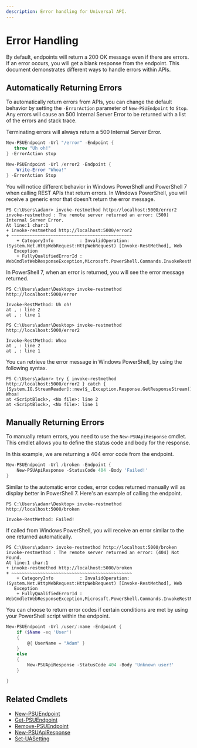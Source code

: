 ```yaml
---
description: Error handling for Universal API.
---
```


# Error Handling

By default, endpoints will return a 200 OK message even if there are errors. If an error occurs, you will get a blank response from the endpoint. This document demonstrates different ways to handle errors within APIs. 

## Automatically Returning Errors

To automatically return errors from APIs, you can change the default behavior by setting the `-ErrorAction` parameter of `New-PSUEndpoint` to `Stop`. Any errors will cause an 500 Internal Server Error to be returned with a list of the errors and stack trace.

Terminating errors will always return a 500 Internal Server Error.

```PowerShell
New-PSUEndpoint -Url "/error" -Endpoint { 
   throw "Uh oh!"
} -ErrorAction stop

New-PSUEndpoint -Url /error2 -Endpoint {
    Write-Error "Whoa!"
} -ErrorAction Stop
```

You will notice different behavior in Windows PowerShell and PowerShell 7 when calling REST APIs that return errors. In Windows PowerShell, you will receive a generic error that doesn't return the error message.

```
PS C:\Users\adamr> invoke-restmethod http://localhost:5000/error2
invoke-restmethod : The remote server returned an error: (500) Internal Server Error.
At line:1 char:1
+ invoke-restmethod http://localhost:5000/error2
+ ~~~~~~~~~~~~~~~~~~~~~~~~~~~~~~~~~~~~~~~~~~~~~~
    + CategoryInfo          : InvalidOperation: (System.Net.HttpWebRequest:HttpWebRequest) [Invoke-RestMethod], Web
   Exception
    + FullyQualifiedErrorId : WebCmdletWebResponseException,Microsoft.PowerShell.Commands.InvokeRestMethodCommand
```

In PowerShell 7, when an error is returned, you will see the error message returned. 

```
PS C:\Users\adamr\Desktop> invoke-restmethod http://localhost:5000/error 

Invoke-RestMethod: Uh oh!
at , : line 2
at , : line 1

PS C:\Users\adamr\Desktop> invoke-restmethod http://localhost:5000/error2

Invoke-RestMethod: Whoa
at , : line 2
at , : line 1
```

You can retrieve the error message in Windows PowerShell, by using the following syntax. 

```
PS C:\Users\adamr> try { invoke-restmethod http://localhost:5000/error2 } catch { [System.IO.StreamReader]::new($_.Exception.Response.GetResponseStream()).ReadToEnd()}
Whoa!
at <ScriptBlock>, <No file>: line 2
at <ScriptBlock>, <No file>: line 1
```

## Manually Returning Errors

To manually return errors, you need to use the `New-PSUApiResponse` cmdlet. This cmdlet allows you to define the status code and body for the response. 

In this example, we are returning a 404 error code from the endpoint. 

```PowerShell
New-PSUEndpoint -Url /broken -Endpoint {
    New-PSUApiResponse -StatusCode 404 -Body 'Failed!'
}
```

Similar to the automatic error codes, error codes returned manually will as display better in PowerShell 7. Here's an example of calling the endpoint. 

```
PS C:\Users\adamr\Desktop> invoke-restmethod http://localhost:5000/broken

Invoke-RestMethod: Failed!
```

If called from Windows PowerShell, you will receive an error similar to the one returned automatically.

```
PS C:\Users\adamr> invoke-restmethod http://localhost:5000/broken
invoke-restmethod : The remote server returned an error: (404) Not Found.
At line:1 char:1
+ invoke-restmethod http://localhost:5000/broken
+ ~~~~~~~~~~~~~~~~~~~~~~~~~~~~~~~~~~~~~~~~~~~~~~
    + CategoryInfo          : InvalidOperation: (System.Net.HttpWebRequest:HttpWebRequest) [Invoke-RestMethod], Web
   Exception
    + FullyQualifiedErrorId : WebCmdletWebResponseException,Microsoft.PowerShell.Commands.InvokeRestMethodCommand
```

You can choose to return error codes if certain conditions are met by using your PowerShell script within the endpoint. 

```PowerShell
New-PSUEndpoint -Url /user/:name -Endpoint {
    if ($Name -eq 'User')
    {
        @{ UserName = "Adam" }
    }
    else
    {
        New-PSUApiResponse -StatusCode 404 -Body 'Unknown user!'    
    }

}
```

## Related Cmdlets

* [New-PSUEndpoint](https://github.com/ironmansoftware/universal-docs/blob/master/cmdlets/Universal/New-PSUEndpoint.md)
* [Get-PSUEndpoint](https://github.com/ironmansoftware/universal-docs/blob/master/cmdlets/Universal/Get-PSUEndpoint.md)
* [Remove-PSUEndpoint](https://github.com/ironmansoftware/universal-docs/blob/master/cmdlets/Universal/Remove-PSUEndpoint.md)
* [New-PSUApiResponse](https://github.com/ironmansoftware/universal-docs/blob/master/cmdlets/Universal/New-PSUApiResponse.md)
* [Set-UASetting](https://github.com/ironmansoftware/universal-docs/blob/master/cmdlets/Universal/Set-UASetting.md)

